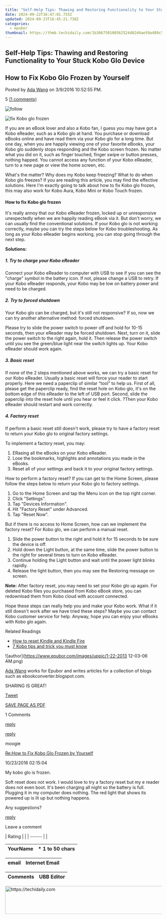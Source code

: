 ```yaml
---
title: "Self-Help Tips: Thawing and Restoring Functionality to Your Stuck Kobo Glo Device"
date: 2024-09-22T16:47:01.755Z
updated: 2024-09-23T16:45:21.738Z
categories:
  - epubor
thumbnail: https://thmb.techidaily.com/1b366750108562524d82d4ae59a489c50fa84a81f8bcbe092ec793162bb9610d.jpg
---
```


## Self-Help Tips: Thawing and Restoring Functionality to Your Stuck Kobo Glo Device

## How to Fix Kobo Glo Frozen by Yourself

Posted by [Ada Wang](https://plus.google.com/+AdaWang/posts) on 3/9/2016 10:52:55 PM.

5 [(1 comments)](http://www.epubor.com/#comment-area) 

![follow](http://www.epubor.com/images/follow.png)

![fix Kobo glo frozen](http://www.epubor.com/images/uppic/kobo-ereaders.jpg)

If you are an eBook lover and also a Kobo fan, I guess you may have got a Kobo eReader, such as a Kobo glo at hand. You purchase or download eBooks online and have read them via your Kobo glo for a long time. But one day, when you are happily viewing one of your favorite eBooks, your Kobo glo suddenly stops responding and the Kobo screen frozen. No matter what you did on it, such as finger touched, finger swipe or button presses, nothing happed. You cannot access any function of your Kobo eReader, turn to a new page or view the home screen, etc.

What's the matter? Why does my Kobo keep freezing? What to do when Kobo glo freezes? If you are reading this article, you may find the effective solutions. Here I'm exactly going to talk about how to fix Kobo glo frozen, this may also work for Kobo Aura, Kobo Mini or Kobo Touch frozen.

#### How to fix Kobo glo frozen

It's really annoy that our Kobo eReader frozen, locked up or unresponsive unexpectedly when we are happily reading eBook via it. But don't worry, we can usually find the conventional solutions. If your Kobo glo is not working correctly, maybe you can try the steps below for Kobo troubleshooting. As long as your Kobo eReader begins working, you can stop going through the next step.

**Solutions:**

##### 1\. Try to charge your Kobo eReader

Connect your Kobo eReader to computer with USB to see if you can see the "charge" symbol in the battery icon. If not, please change a USB to retry. If your Kobo eReader responds, your Kobo may be low on battery power and need to be charged.

##### 2\. Try to forced shutdown

Your Kobo glo can be charged, but it's still not responsive? If so, now we can try another alternative method: forced shutdown. 

Please try to slide the power switch to power off and hold for 10-15 seconds, then your eReader may be forced shutdown. Next, turn on it, slide the power switch to the right again, hold it. Then release the power switch until you see the green/blue light near the switch lights up. Your Kobo eReader should work again.

##### 3\. Basic reset

If none of the 2 steps mentioned above works, we can try a basic reset for our Kobo eReader. Usually a basic reset will force your reader to start properly. Here we need a paperclip of similar “tool” to help us. First of all, please get the paperclip ready, find the reset hole on Kobo glo, it's on the bottom edge of this eReader to the left of USB port. Second, slide the paperclip into the reset hole until you hear or feel it click. ?Then your Kobo eReader should restart and work correctly.

##### **4\. Factory reset**

If perform a basic reset still doesn't work, please try to have a factory reset to return your Kobo glo to original factory settings. 

To implement a factory reset, you may:

1. ERasing all the eBooks on your Kobo eReader.
2. Lose the bookmarks, highlights and annotations you made in the eBooks.
3. Reset all of your settings and back it to your original factory settings.

How to perform a factory reset? If you can get to the Home Screen, please follow the steps below to return your Kobo glo to factory settings.

1. Go to the Home Screen and tap the Menu icon on the top right corner.
2. Click "Settings".
3. Tap "Devices Information".
4. Hit "Factory Reset" under Advanced.
5. Tap "Reset Now".

But if there is no access to Home Screen, how can we implement the factory reset? For Kobo glo, we can perform a manual reset.

1. Slide the power button to the right and hold it for 15 seconds to be sure the device is off.
2. Hold down the Light button, at the same time, slide the power button to the right for several times to turn on Kobo eReader.
3. Continue holding the Light button and wait until the power light blinks rapidly.
4. Release the light button, then you may see the Restoring message on screen.

**Note:** After factory reset, you may need to set your Kobo glo up again. For deleted Kobo files you purchased from Kobo eBook store, you can redownload them from Kobo cloud with account connected.

Hope these steps can really help you and make your Kobo work. What if it still doesn't work after we have tried these steps? Maybe you can contact Kobo customer service for help. Anyway, hope you can enjoy your eBooks with Kobo glo again.

Related Readings

* [How to reset Kindle and Kindle Fire](https://tools.techidaily.com/epubor/products/)
* [7 Kobo tips and trick you must know](https://tools.techidaily.com/epubor/products/)

![author](https://www.epubor.com/images/uppic/1-22-2013 12-03-06 AM.png)

[Ada Wang](https://plus.google.com/+AdaWang/posts) works for Epubor and writes articles for a collection of blogs such as ebookconverter.blogspot.com.

SHARING IS GREAT!

[Tweet](https://twitter.com/share) 

[SAVE PAGE AS PDF](https://tools.techidaily.com/epubor/products/) 

1 Comments

[reply](https://tools.techidaily.com/epubor/products/) 

[reply](https://tools.techidaily.com/epubor/products/) 

moogie

[Re:How to Fix Kobo Glo Frozen by Yourself](https://tools.techidaily.com/epubor/products/)

10/23/2016 02:15:04

My kobo glo is frozen. 

 Soft reset does not work. I would love to try a factory reset but my e reader does not even boot. It's been charging all night so the battery is full. Plugging it in my computer does nothing. The red light that shows its powered up is lit up but nothing happens.

 Any suggestions?

[reply](https://tools.techidaily.com/epubor/products/) 

Leave a comment

| Rating |  |
| ------ |  |

| YourName | \*  1 to 50 chars |
| -------- | ----------------- |

| email | Internet Email |
| ----- | -------------- |

| Comments | UBB Editor |
| -------- | ---------- |

<ins class="adsbygoogle"
     style="display:block"
     data-ad-format="autorelaxed"
     data-ad-client="ca-pub-7571918770474297"
     data-ad-slot="1223367746"></ins>

<ins class="adsbygoogle"
     style="display:block"
     data-ad-client="ca-pub-7571918770474297"
     data-ad-slot="8358498916"
     data-ad-format="auto"
     data-full-width-responsive="true"></ins>



<!-- affiliate ads begin -->
<a href="https://appsumo.8odi.net/c/5597632/2130887/7443" target="_top" id="2130887">
  <img src="//a.impactradius-go.com/display-ad/7443-2130887" border="0" alt="https://techidaily.com" width="728" height="90"/>
</a>
<img height="0" width="0" src="https://appsumo.8odi.net/i/5597632/2130887/7443" style="position:absolute;visibility:hidden;" border="0" />
<!-- affiliate ads end -->

